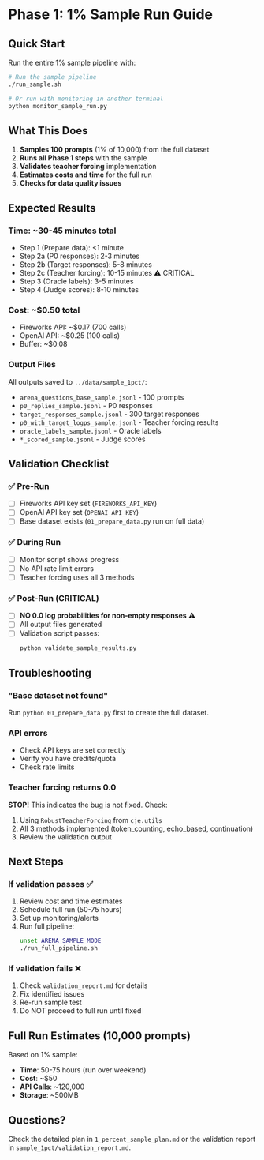 # Phase 1: 1% Sample Run Guide

## Quick Start

Run the entire 1% sample pipeline with:

```bash
# Run the sample pipeline
./run_sample.sh

# Or run with monitoring in another terminal
python monitor_sample_run.py
```

## What This Does

1. **Samples 100 prompts** (1% of 10,000) from the full dataset
2. **Runs all Phase 1 steps** with the sample
3. **Validates teacher forcing** implementation 
4. **Estimates costs and time** for the full run
5. **Checks for data quality issues**

## Expected Results

### Time: ~30-45 minutes total
- Step 1 (Prepare data): <1 minute
- Step 2a (P0 responses): 2-3 minutes  
- Step 2b (Target responses): 5-8 minutes
- Step 2c (Teacher forcing): 10-15 minutes ⚠️ CRITICAL
- Step 3 (Oracle labels): 3-5 minutes
- Step 4 (Judge scores): 8-10 minutes

### Cost: ~$0.50 total
- Fireworks API: ~$0.17 (700 calls)
- OpenAI API: ~$0.25 (100 calls)
- Buffer: ~$0.08

### Output Files
All outputs saved to `../data/sample_1pct/`:
- `arena_questions_base_sample.jsonl` - 100 prompts
- `p0_replies_sample.jsonl` - P0 responses  
- `target_responses_sample.jsonl` - 300 target responses
- `p0_with_target_logps_sample.jsonl` - Teacher forcing results
- `oracle_labels_sample.jsonl` - Oracle labels
- `*_scored_sample.jsonl` - Judge scores

## Validation Checklist

### ✅ Pre-Run
- [ ] Fireworks API key set (`FIREWORKS_API_KEY`)
- [ ] OpenAI API key set (`OPENAI_API_KEY`) 
- [ ] Base dataset exists (`01_prepare_data.py` run on full data)

### ✅ During Run
- [ ] Monitor script shows progress
- [ ] No API rate limit errors
- [ ] Teacher forcing uses all 3 methods

### ✅ Post-Run (CRITICAL)
- [ ] **NO 0.0 log probabilities for non-empty responses** ⚠️
- [ ] All output files generated
- [ ] Validation script passes:
  ```bash
  python validate_sample_results.py
  ```

## Troubleshooting

### "Base dataset not found"
Run `python 01_prepare_data.py` first to create the full dataset.

### API errors
- Check API keys are set correctly
- Verify you have credits/quota
- Check rate limits

### Teacher forcing returns 0.0
**STOP!** This indicates the bug is not fixed. Check:
1. Using `RobustTeacherForcing` from `cje.utils`
2. All 3 methods implemented (token_counting, echo_based, continuation)
3. Review the validation output

## Next Steps

### If validation passes ✅
1. Review cost and time estimates
2. Schedule full run (50-75 hours)
3. Set up monitoring/alerts
4. Run full pipeline:
   ```bash
   unset ARENA_SAMPLE_MODE
   ./run_full_pipeline.sh
   ```

### If validation fails ❌
1. Check `validation_report.md` for details
2. Fix identified issues
3. Re-run sample test
4. Do NOT proceed to full run until fixed

## Full Run Estimates (10,000 prompts)

Based on 1% sample:
- **Time**: 50-75 hours (run over weekend)
- **Cost**: ~$50 
- **API Calls**: ~120,000
- **Storage**: ~500MB

## Questions?

Check the detailed plan in `1_percent_sample_plan.md` or the validation report in `sample_1pct/validation_report.md`.